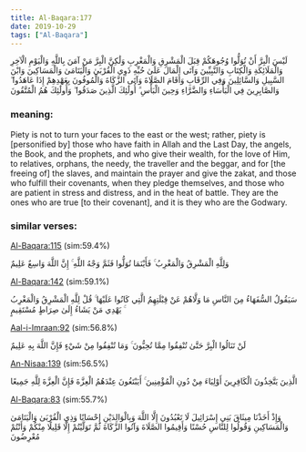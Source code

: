 ```yaml
---
title: Al-Baqara:177
date: 2019-10-29
tags: ["Al-Baqara"]
---
```

لَيْسَ الْبِرَّ أَنْ تُوَلُّوا وُجُوهَكُمْ قِبَلَ الْمَشْرِقِ وَالْمَغْرِبِ وَلَٰكِنَّ الْبِرَّ مَنْ آمَنَ بِاللَّهِ وَالْيَوْمِ الْآخِرِ وَالْمَلَائِكَةِ وَالْكِتَابِ وَالنَّبِيِّينَ وَآتَى الْمَالَ عَلَىٰ حُبِّهِ ذَوِي الْقُرْبَىٰ وَالْيَتَامَىٰ وَالْمَسَاكِينَ وَابْنَ السَّبِيلِ وَالسَّائِلِينَ وَفِي الرِّقَابِ وَأَقَامَ الصَّلَاةَ وَآتَى الزَّكَاةَ وَالْمُوفُونَ بِعَهْدِهِمْ إِذَا عَاهَدُوا ۖ وَالصَّابِرِينَ فِي الْبَأْسَاءِ وَالضَّرَّاءِ وَحِينَ الْبَأْسِ ۗ أُولَٰئِكَ الَّذِينَ صَدَقُوا ۖ وَأُولَٰئِكَ هُمُ الْمُتَّقُونَ
### meaning: 
Piety is not to turn your faces to the east or the west; rather, piety is [personified by] those who have faith in Allah and the Last Day, the angels, the Book, and the prophets, and who give their wealth, for the love of Him, to relatives, orphans, the needy, the traveller and the beggar, and for [the freeing of] the slaves, and maintain the prayer and give the zakat, and those who fulfill their covenants, when they pledge themselves, and those who are patient in stress and distress, and in the heat of battle. They are the ones who are true [to their covenant], and it is they who are the Godwary.
### similar verses: 

[Al-Baqara:115](/2/115) (sim:59.4%)

وَلِلَّهِ الْمَشْرِقُ وَالْمَغْرِبُ ۚ فَأَيْنَمَا تُوَلُّوا فَثَمَّ وَجْهُ اللَّهِ ۚ إِنَّ اللَّهَ وَاسِعٌ عَلِيمٌ

[Al-Baqara:142](/2/142) (sim:59.1%)

سَيَقُولُ السُّفَهَاءُ مِنَ النَّاسِ مَا وَلَّاهُمْ عَنْ قِبْلَتِهِمُ الَّتِي كَانُوا عَلَيْهَا ۚ قُلْ لِلَّهِ الْمَشْرِقُ وَالْمَغْرِبُ ۚ يَهْدِي مَنْ يَشَاءُ إِلَىٰ صِرَاطٍ مُسْتَقِيمٍ

[Aal-i-Imraan:92](/3/92) (sim:56.8%)

لَنْ تَنَالُوا الْبِرَّ حَتَّىٰ تُنْفِقُوا مِمَّا تُحِبُّونَ ۚ وَمَا تُنْفِقُوا مِنْ شَيْءٍ فَإِنَّ اللَّهَ بِهِ عَلِيمٌ

[An-Nisaa:139](/4/139) (sim:56.5%)

الَّذِينَ يَتَّخِذُونَ الْكَافِرِينَ أَوْلِيَاءَ مِنْ دُونِ الْمُؤْمِنِينَ ۚ أَيَبْتَغُونَ عِنْدَهُمُ الْعِزَّةَ فَإِنَّ الْعِزَّةَ لِلَّهِ جَمِيعًا

[Al-Baqara:83](/2/83) (sim:55.7%)

وَإِذْ أَخَذْنَا مِيثَاقَ بَنِي إِسْرَائِيلَ لَا تَعْبُدُونَ إِلَّا اللَّهَ وَبِالْوَالِدَيْنِ إِحْسَانًا وَذِي الْقُرْبَىٰ وَالْيَتَامَىٰ وَالْمَسَاكِينِ وَقُولُوا لِلنَّاسِ حُسْنًا وَأَقِيمُوا الصَّلَاةَ وَآتُوا الزَّكَاةَ ثُمَّ تَوَلَّيْتُمْ إِلَّا قَلِيلًا مِنْكُمْ وَأَنْتُمْ مُعْرِضُونَ
